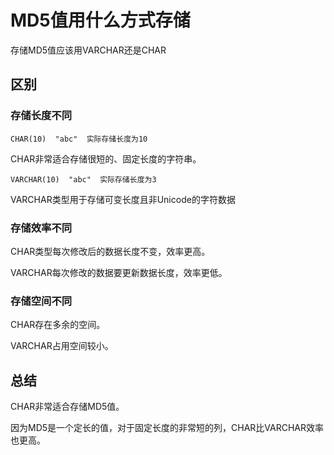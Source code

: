 # MD5值用什么方式存储

存储MD5值应该用VARCHAR还是CHAR

## 区别

### 存储长度不同

```
CHAR(10)  "abc"  实际存储长度为10
```

CHAR非常适合存储很短的、固定长度的字符串。

```
VARCHAR(10)  "abc"  实际存储长度为3
```

VARCHAR类型用于存储可变长度且非Unicode的字符数据

### 存储效率不同

CHAR类型每次修改后的数据长度不变，效率更高。

VARCHAR每次修改的数据要更新数据长度，效率更低。

### 存储空间不同

CHAR存在多余的空间。

VARCHAR占用空间较小。

## 总结

CHAR非常适合存储MD5值。

因为MD5是一个定长的值，对于固定长度的非常短的列，CHAR比VARCHAR效率也更高。
